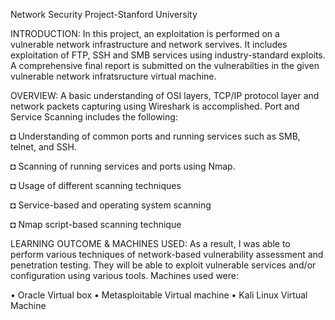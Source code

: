                                                   
Network Security Project-Stanford University

INTRODUCTION:
 In this project, an exploitation is performed on a vulnerable network infrastructure and network servives. It includes exploitation of FTP, SSH and SMB services using industry-standard exploits. A comprehensive final report is submitted on the vulnerabilties in the given vulnerable network infratsructure virtual machine.

OVERVIEW:
 A basic understanding of OSI layers, TCP/IP protocol layer and network packets capturing using Wireshark is accomplished. Port and Service Scanning includes the following:

  ◘ Understanding of common ports and running services such as SMB, telnet, and SSH.
  
  ◘ Scanning of running services and ports using Nmap.
  
  ◘ Usage of different scanning techniques
  
  ◘ Service-based and operating system scanning
  
  ◘ Nmap script-based scanning technique

LEARNING OUTCOME & MACHINES USED: 
 As a result, I was able to perform various techniques of network-based vulnerability assessment and penetration testing. They will be able to exploit vulnerable services and/or configuration using various tools. Machines used were:

 • Oracle Virtual box
 • Metasploitable Virtual machine
 • Kali Linux Virtual Machine
 
 
